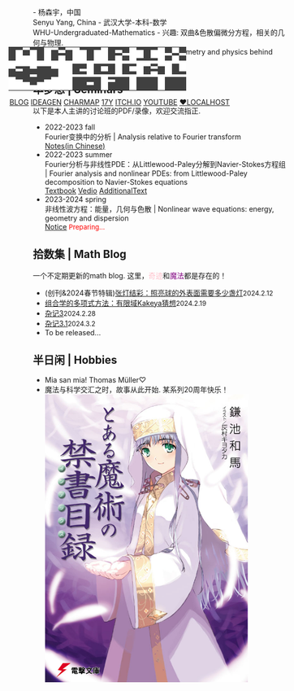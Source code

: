 <style>
.bjimg{
  position: fixed;
  top: 0;
  left: 0;
  width:100%;
height:100%;
min-width: 1000px;
z-index:-10;
zoom: 1;
  background-image: url(https://wallpapercave.com/wp/wp9723426.jpg);
  background-repeat: no-repeat;
  background-size: contain;
  background-position: center 0;
  opacity: 0.3;
  }
</style>
<head>
    <script src="https://cdn.mathjax.org/mathjax/latest/MathJax.js?config=TeX-AMS-MML_HTMLorMML" type="text/javascript"></script>
    <script type="text/x-mathjax-config">
        MathJax.Hub.Config({
            tex2jax: {
            skipTags: ['script', 'noscript', 'style', 'textarea', 'pre'],
            inlineMath: [['$','$']]
            }
        });
    </script>
</head>
<div class="bjimg"></div>
<body>
<div style="height: 500px; padding-top: 65px; position: absolute; left: 50%; width: 600px; margin-left: -300px;">
	<table id="grid">
		<script type="text/javascript">
		var tdid = 0;
		for(var i = 1; i <= 16; i++){
			document.write("<tr>")
			for(var j = 1; j <= 25; j++){
				tdid = (i - 1) * 25 + j;
				document.write("<td id=\"td" + tdid.toString() + "\" data-timestamp=\"0\" onclick=\"inverse(" + tdid.toString() + ")\" />");
			}
			document.write("</tr>");
		}
		var loadingGrid = 0;
		var timer1 = window.setInterval("loading()", 10);
		var evtSource = new EventSource("get_state.php");
		evtSource.onmessage = function(e) {
			freshGrid(e.data.split("\n").join(""));
		}
		</script><tbody><tr><td id="td1" data-timestamp="1709735971.39" onclick="inverse(1)" bgcolor="#404040" style=""></td><td id="td2" data-timestamp="1709735971.39" onclick="inverse(2)" bgcolor="#404040"></td><td id="td3" data-timestamp="1709735971.39" onclick="inverse(3)" bgcolor="#FFFFFF"></td><td id="td4" data-timestamp="1709735971.39" onclick="inverse(4)" bgcolor="#404040"></td><td id="td5" data-timestamp="1709735971.39" onclick="inverse(5)" bgcolor="#404040"></td><td id="td6" data-timestamp="1709735971.39" onclick="inverse(6)" bgcolor="#FFFFFF"></td><td id="td7" data-timestamp="1709735971.39" onclick="inverse(7)" bgcolor="#FFFFFF"></td><td id="td8" data-timestamp="1709735971.39" onclick="inverse(8)" bgcolor="#404040"></td><td id="td9" data-timestamp="1709735971.39" onclick="inverse(9)" bgcolor="#FFFFFF"></td><td id="td10" data-timestamp="1709735971.39" onclick="inverse(10)" bgcolor="#FFFFFF"></td><td id="td11" data-timestamp="1709735971.39" onclick="inverse(11)" bgcolor="#404040"></td><td id="td12" data-timestamp="1709735971.39" onclick="inverse(12)" bgcolor="#404040"></td><td id="td13" data-timestamp="1709735971.39" onclick="inverse(13)" bgcolor="#404040"></td><td id="td14" data-timestamp="1709735971.39" onclick="inverse(14)" bgcolor="#FFFFFF"></td><td id="td15" data-timestamp="1709735971.39" onclick="inverse(15)" bgcolor="#404040"></td><td id="td16" data-timestamp="1709735971.39" onclick="inverse(16)" bgcolor="#404040"></td><td id="td17" data-timestamp="1709735971.39" onclick="inverse(17)" bgcolor="#404040"></td><td id="td18" data-timestamp="1709735971.39" onclick="inverse(18)" bgcolor="#FFFFFF"></td><td id="td19" data-timestamp="1709735971.39" onclick="inverse(19)" bgcolor="#404040"></td><td id="td20" data-timestamp="1709735971.39" onclick="inverse(20)" bgcolor="#404040"></td><td id="td21" data-timestamp="1709735971.39" onclick="inverse(21)" bgcolor="#404040"></td><td id="td22" data-timestamp="1709735971.39" onclick="inverse(22)" bgcolor="#FFFFFF"></td><td id="td23" data-timestamp="1709735971.39" onclick="inverse(23)" bgcolor="#404040"></td><td id="td24" data-timestamp="1709735971.39" onclick="inverse(24)" bgcolor="#FFFFFF"></td><td id="td25" data-timestamp="1709735971.39" onclick="inverse(25)" bgcolor="#404040"></td></tr><tr><td id="td26" data-timestamp="1709735971.39" onclick="inverse(26)" bgcolor="#404040"></td><td id="td27" data-timestamp="1709735971.39" onclick="inverse(27)" bgcolor="#FFFFFF"></td><td id="td28" data-timestamp="1709735971.39" onclick="inverse(28)" bgcolor="#404040"></td><td id="td29" data-timestamp="1709735971.39" onclick="inverse(29)" bgcolor="#FFFFFF"></td><td id="td30" data-timestamp="1709735971.39" onclick="inverse(30)" bgcolor="#404040"></td><td id="td31" data-timestamp="1709735971.39" onclick="inverse(31)" bgcolor="#FFFFFF"></td><td id="td32" data-timestamp="1709735971.39" onclick="inverse(32)" bgcolor="#404040"></td><td id="td33" data-timestamp="1709735971.39" onclick="inverse(33)" bgcolor="#FFFFFF"></td><td id="td34" data-timestamp="1709735971.39" onclick="inverse(34)" bgcolor="#404040"></td><td id="td35" data-timestamp="1709735971.39" onclick="inverse(35)" bgcolor="#FFFFFF"></td><td id="td36" data-timestamp="1709735971.39" onclick="inverse(36)" bgcolor="#FFFFFF"></td><td id="td37" data-timestamp="1709735971.39" onclick="inverse(37)" bgcolor="#404040"></td><td id="td38" data-timestamp="1709735971.39" onclick="inverse(38)" bgcolor="#FFFFFF"></td><td id="td39" data-timestamp="1709735971.39" onclick="inverse(39)" bgcolor="#FFFFFF"></td><td id="td40" data-timestamp="1709735971.39" onclick="inverse(40)" bgcolor="#404040"></td><td id="td41" data-timestamp="1709735971.39" onclick="inverse(41)" bgcolor="#FFFFFF"></td><td id="td42" data-timestamp="1709735971.39" onclick="inverse(42)" bgcolor="#404040"></td><td id="td43" data-timestamp="1709735971.39" onclick="inverse(43)" bgcolor="#FFFFFF"></td><td id="td44" data-timestamp="1709735971.39" onclick="inverse(44)" bgcolor="#FFFFFF"></td><td id="td45" data-timestamp="1709735971.39" onclick="inverse(45)" bgcolor="#404040"></td><td id="td46" data-timestamp="1709735971.39" onclick="inverse(46)" bgcolor="#FFFFFF"></td><td id="td47" data-timestamp="1709735971.39" onclick="inverse(47)" bgcolor="#FFFFFF"></td><td id="td48" data-timestamp="1709735971.39" onclick="inverse(48)" bgcolor="#404040"></td><td id="td49" data-timestamp="1709735971.39" onclick="inverse(49)" bgcolor="#FFFFFF"></td><td id="td50" data-timestamp="1709735971.39" onclick="inverse(50)" bgcolor="#404040"></td></tr><tr><td id="td51" data-timestamp="1709735971.39" onclick="inverse(51)" bgcolor="#404040"></td><td id="td52" data-timestamp="1709735971.39" onclick="inverse(52)" bgcolor="#FFFFFF"></td><td id="td53" data-timestamp="1709735971.39" onclick="inverse(53)" bgcolor="#404040"></td><td id="td54" data-timestamp="1709735971.39" onclick="inverse(54)" bgcolor="#FFFFFF"></td><td id="td55" data-timestamp="1709735971.39" onclick="inverse(55)" bgcolor="#404040"></td><td id="td56" data-timestamp="1709735971.39" onclick="inverse(56)" bgcolor="#FFFFFF"></td><td id="td57" data-timestamp="1709735971.39" onclick="inverse(57)" bgcolor="#404040"></td><td id="td58" data-timestamp="1709735971.39" onclick="inverse(58)" bgcolor="#404040"></td><td id="td59" data-timestamp="1709735971.39" onclick="inverse(59)" bgcolor="#404040"></td><td id="td60" data-timestamp="1709735971.39" onclick="inverse(60)" bgcolor="#FFFFFF"></td><td id="td61" data-timestamp="1709735971.39" onclick="inverse(61)" bgcolor="#FFFFFF"></td><td id="td62" data-timestamp="1709735971.39" onclick="inverse(62)" bgcolor="#404040"></td><td id="td63" data-timestamp="1709735971.39" onclick="inverse(63)" bgcolor="#FFFFFF"></td><td id="td64" data-timestamp="1709735971.39" onclick="inverse(64)" bgcolor="#FFFFFF"></td><td id="td65" data-timestamp="1709735971.39" onclick="inverse(65)" bgcolor="#404040"></td><td id="td66" data-timestamp="1709735971.39" onclick="inverse(66)" bgcolor="#404040"></td><td id="td67" data-timestamp="1709735971.39" onclick="inverse(67)" bgcolor="#FFFFFF"></td><td id="td68" data-timestamp="1709735971.39" onclick="inverse(68)" bgcolor="#FFFFFF"></td><td id="td69" data-timestamp="1709735971.39" onclick="inverse(69)" bgcolor="#FFFFFF"></td><td id="td70" data-timestamp="1709735971.39" onclick="inverse(70)" bgcolor="#404040"></td><td id="td71" data-timestamp="1709735971.39" onclick="inverse(71)" bgcolor="#FFFFFF"></td><td id="td72" data-timestamp="1709735971.39" onclick="inverse(72)" bgcolor="#FFFFFF"></td><td id="td73" data-timestamp="1709735971.39" onclick="inverse(73)" bgcolor="#FFFFFF"></td><td id="td74" data-timestamp="1709735971.39" onclick="inverse(74)" bgcolor="#404040"></td><td id="td75" data-timestamp="1709735971.39" onclick="inverse(75)" bgcolor="#FFFFFF"></td></tr><tr><td id="td76" data-timestamp="1709735971.39" onclick="inverse(76)" bgcolor="#404040"></td><td id="td77" data-timestamp="1709735971.39" onclick="inverse(77)" bgcolor="#FFFFFF"></td><td id="td78" data-timestamp="1709735971.39" onclick="inverse(78)" bgcolor="#FFFFFF"></td><td id="td79" data-timestamp="1709735971.39" onclick="inverse(79)" bgcolor="#FFFFFF"></td><td id="td80" data-timestamp="1709735971.39" onclick="inverse(80)" bgcolor="#404040"></td><td id="td81" data-timestamp="1709735971.39" onclick="inverse(81)" bgcolor="#FFFFFF"></td><td id="td82" data-timestamp="1709735971.39" onclick="inverse(82)" bgcolor="#404040"></td><td id="td83" data-timestamp="1709735971.39" onclick="inverse(83)" bgcolor="#FFFFFF"></td><td id="td84" data-timestamp="1709735971.39" onclick="inverse(84)" bgcolor="#404040"></td><td id="td85" data-timestamp="1709735971.39" onclick="inverse(85)" bgcolor="#FFFFFF"></td><td id="td86" data-timestamp="1709735971.39" onclick="inverse(86)" bgcolor="#FFFFFF"></td><td id="td87" data-timestamp="1709735971.39" onclick="inverse(87)" bgcolor="#404040"></td><td id="td88" data-timestamp="1709735971.39" onclick="inverse(88)" bgcolor="#FFFFFF"></td><td id="td89" data-timestamp="1709735971.39" onclick="inverse(89)" bgcolor="#FFFFFF"></td><td id="td90" data-timestamp="1709735971.39" onclick="inverse(90)" bgcolor="#404040"></td><td id="td91" data-timestamp="1709735971.39" onclick="inverse(91)" bgcolor="#FFFFFF"></td><td id="td92" data-timestamp="1709735971.39" onclick="inverse(92)" bgcolor="#404040"></td><td id="td93" data-timestamp="1709735971.39" onclick="inverse(93)" bgcolor="#FFFFFF"></td><td id="td94" data-timestamp="1709735971.39" onclick="inverse(94)" bgcolor="#FFFFFF"></td><td id="td95" data-timestamp="1709735971.39" onclick="inverse(95)" bgcolor="#404040"></td><td id="td96" data-timestamp="1709735971.39" onclick="inverse(96)" bgcolor="#FFFFFF"></td><td id="td97" data-timestamp="1709735971.39" onclick="inverse(97)" bgcolor="#FFFFFF"></td><td id="td98" data-timestamp="1709735971.39" onclick="inverse(98)" bgcolor="#404040"></td><td id="td99" data-timestamp="1709735971.39" onclick="inverse(99)" bgcolor="#FFFFFF"></td><td id="td100" data-timestamp="1709735971.39" onclick="inverse(100)" bgcolor="#404040"></td></tr><tr><td id="td101" data-timestamp="1709735971.39" onclick="inverse(101)" bgcolor="#404040"></td><td id="td102" data-timestamp="1709735971.39" onclick="inverse(102)" bgcolor="#FFFFFF"></td><td id="td103" data-timestamp="1709735971.39" onclick="inverse(103)" bgcolor="#FFFFFF"></td><td id="td104" data-timestamp="1709735971.39" onclick="inverse(104)" bgcolor="#FFFFFF"></td><td id="td105" data-timestamp="1709735971.39" onclick="inverse(105)" bgcolor="#404040"></td><td id="td106" data-timestamp="1709735971.39" onclick="inverse(106)" bgcolor="#FFFFFF"></td><td id="td107" data-timestamp="1709735971.39" onclick="inverse(107)" bgcolor="#404040"></td><td id="td108" data-timestamp="1709735971.39" onclick="inverse(108)" bgcolor="#FFFFFF"></td><td id="td109" data-timestamp="1709735971.39" onclick="inverse(109)" bgcolor="#404040"></td><td id="td110" data-timestamp="1709735971.39" onclick="inverse(110)" bgcolor="#FFFFFF"></td><td id="td111" data-timestamp="1709735971.39" onclick="inverse(111)" bgcolor="#FFFFFF"></td><td id="td112" data-timestamp="1709735971.39" onclick="inverse(112)" bgcolor="#404040"></td><td id="td113" data-timestamp="1709735971.39" onclick="inverse(113)" bgcolor="#FFFFFF"></td><td id="td114" data-timestamp="1709735971.39" onclick="inverse(114)" bgcolor="#FFFFFF"></td><td id="td115" data-timestamp="1709735971.39" onclick="inverse(115)" bgcolor="#404040"></td><td id="td116" data-timestamp="1709735971.39" onclick="inverse(116)" bgcolor="#FFFFFF"></td><td id="td117" data-timestamp="1709735971.39" onclick="inverse(117)" bgcolor="#404040"></td><td id="td118" data-timestamp="1709735971.39" onclick="inverse(118)" bgcolor="#FFFFFF"></td><td id="td119" data-timestamp="1709735971.39" onclick="inverse(119)" bgcolor="#404040"></td><td id="td120" data-timestamp="1709735971.39" onclick="inverse(120)" bgcolor="#404040"></td><td id="td121" data-timestamp="1709735971.39" onclick="inverse(121)" bgcolor="#404040"></td><td id="td122" data-timestamp="1709735971.39" onclick="inverse(122)" bgcolor="#FFFFFF"></td><td id="td123" data-timestamp="1709735971.39" onclick="inverse(123)" bgcolor="#404040"></td><td id="td124" data-timestamp="1709735971.39" onclick="inverse(124)" bgcolor="#FFFFFF"></td><td id="td125" data-timestamp="1709735971.39" onclick="inverse(125)" bgcolor="#404040"></td></tr><tr><td id="td126" data-timestamp="1709735971.39" onclick="inverse(126)" bgcolor="#FFFFFF"></td><td id="td127" data-timestamp="1709735971.39" onclick="inverse(127)" bgcolor="#FFFFFF"></td><td id="td128" data-timestamp="1709735971.39" onclick="inverse(128)" bgcolor="#FFFFFF"></td><td id="td129" data-timestamp="1709735971.39" onclick="inverse(129)" bgcolor="#FFFFFF"></td><td id="td130" data-timestamp="1709735971.39" onclick="inverse(130)" bgcolor="#FFFFFF"></td><td id="td131" data-timestamp="1709735971.39" onclick="inverse(131)" bgcolor="#FFFFFF"></td><td id="td132" data-timestamp="1709735971.39" onclick="inverse(132)" bgcolor="#FFFFFF"></td><td id="td133" data-timestamp="1709735971.39" onclick="inverse(133)" bgcolor="#FFFFFF"></td><td id="td134" data-timestamp="1709735971.39" onclick="inverse(134)" bgcolor="#FFFFFF"></td><td id="td135" data-timestamp="1709735971.39" onclick="inverse(135)" bgcolor="#FFFFFF"></td><td id="td136" data-timestamp="1709735971.39" onclick="inverse(136)" bgcolor="#FFFFFF"></td><td id="td137" data-timestamp="1709735971.39" onclick="inverse(137)" bgcolor="#FFFFFF"></td><td id="td138" data-timestamp="1709735971.39" onclick="inverse(138)" bgcolor="#FFFFFF"></td><td id="td139" data-timestamp="1709735971.39" onclick="inverse(139)" bgcolor="#FFFFFF"></td><td id="td140" data-timestamp="1709735971.39" onclick="inverse(140)" bgcolor="#FFFFFF"></td><td id="td141" data-timestamp="1709735971.39" onclick="inverse(141)" bgcolor="#FFFFFF"></td><td id="td142" data-timestamp="1709735971.39" onclick="inverse(142)" bgcolor="#FFFFFF"></td><td id="td143" data-timestamp="1709735971.39" onclick="inverse(143)" bgcolor="#FFFFFF"></td><td id="td144" data-timestamp="1709735971.39" onclick="inverse(144)" bgcolor="#FFFFFF"></td><td id="td145" data-timestamp="1709735971.39" onclick="inverse(145)" bgcolor="#FFFFFF"></td><td id="td146" data-timestamp="1709735971.39" onclick="inverse(146)" bgcolor="#FFFFFF"></td><td id="td147" data-timestamp="1709735971.39" onclick="inverse(147)" bgcolor="#FFFFFF"></td><td id="td148" data-timestamp="1709735971.39" onclick="inverse(148)" bgcolor="#FFFFFF"></td><td id="td149" data-timestamp="1709735971.39" onclick="inverse(149)" bgcolor="#FFFFFF"></td><td id="td150" data-timestamp="1709735971.39" onclick="inverse(150)" bgcolor="#FFFFFF"></td></tr><tr><td id="td151" data-timestamp="1709735971.39" onclick="inverse(151)" bgcolor="#FFFFFF"></td><td id="td152" data-timestamp="1709735971.39" onclick="inverse(152)" bgcolor="#FFFFFF"></td><td id="td153" data-timestamp="1709735971.39" onclick="inverse(153)" bgcolor="#FFFFFF"></td><td id="td154" data-timestamp="1709735971.39" onclick="inverse(154)" bgcolor="#FFFFFF"></td><td id="td155" data-timestamp="1709735971.39" onclick="inverse(155)" bgcolor="#FFFFFF"></td><td id="td156" data-timestamp="1709735971.39" onclick="inverse(156)" bgcolor="#FFFFFF"></td><td id="td157" data-timestamp="1709735971.39" onclick="inverse(157)" bgcolor="#FFFFFF"></td><td id="td158" data-timestamp="1709735971.39" onclick="inverse(158)" bgcolor="#FFFFFF"></td><td id="td159" data-timestamp="1709735971.39" onclick="inverse(159)" bgcolor="#FFFFFF"></td><td id="td160" data-timestamp="1709735971.39" onclick="inverse(160)" bgcolor="#404040"></td><td id="td161" data-timestamp="1709735971.39" onclick="inverse(161)" bgcolor="#404040"></td><td id="td162" data-timestamp="1709735971.39" onclick="inverse(162)" bgcolor="#FFFFFF"></td><td id="td163" data-timestamp="1709735971.39" onclick="inverse(163)" bgcolor="#404040"></td><td id="td164" data-timestamp="1709735971.39" onclick="inverse(164)" bgcolor="#404040"></td><td id="td165" data-timestamp="1709735971.39" onclick="inverse(165)" bgcolor="#404040"></td><td id="td166" data-timestamp="1709735971.39" onclick="inverse(166)" bgcolor="#FFFFFF"></td><td id="td167" data-timestamp="1709735971.39" onclick="inverse(167)" bgcolor="#404040"></td><td id="td168" data-timestamp="1709735971.39" onclick="inverse(168)" bgcolor="#404040"></td><td id="td169" data-timestamp="1709735971.39" onclick="inverse(169)" bgcolor="#FFFFFF"></td><td id="td170" data-timestamp="1709735971.39" onclick="inverse(170)" bgcolor="#FFFFFF"></td><td id="td171" data-timestamp="1709735971.39" onclick="inverse(171)" bgcolor="#404040"></td><td id="td172" data-timestamp="1709735971.39" onclick="inverse(172)" bgcolor="#FFFFFF"></td><td id="td173" data-timestamp="1709735971.39" onclick="inverse(173)" bgcolor="#FFFFFF"></td><td id="td174" data-timestamp="1709735971.39" onclick="inverse(174)" bgcolor="#404040"></td><td id="td175" data-timestamp="1709735971.39" onclick="inverse(175)" bgcolor="#FFFFFF"></td></tr><tr><td id="td176" data-timestamp="1709735971.39" onclick="inverse(176)" bgcolor="#FFFFFF"></td><td id="td177" data-timestamp="1709735971.39" onclick="inverse(177)" bgcolor="#404040"></td><td id="td178" data-timestamp="1709735971.39" onclick="inverse(178)" bgcolor="#404040"></td><td id="td179" data-timestamp="1709735971.39" onclick="inverse(179)" bgcolor="#FFFFFF"></td><td id="td180" data-timestamp="1709735971.39" onclick="inverse(180)" bgcolor="#404040"></td><td id="td181" data-timestamp="1709735971.39" onclick="inverse(181)" bgcolor="#404040"></td><td id="td182" data-timestamp="1709735971.39" onclick="inverse(182)" bgcolor="#FFFFFF"></td><td id="td183" data-timestamp="1709735971.39" onclick="inverse(183)" bgcolor="#FFFFFF"></td><td id="td184" data-timestamp="1709735971.39" onclick="inverse(184)" bgcolor="#FFFFFF"></td><td id="td185" data-timestamp="1709735971.39" onclick="inverse(185)" bgcolor="#404040"></td><td id="td186" data-timestamp="1709735971.39" onclick="inverse(186)" bgcolor="#404040"></td><td id="td187" data-timestamp="1709735971.39" onclick="inverse(187)" bgcolor="#FFFFFF"></td><td id="td188" data-timestamp="1709735971.39" onclick="inverse(188)" bgcolor="#404040"></td><td id="td189" data-timestamp="1709735971.39" onclick="inverse(189)" bgcolor="#FFFFFF"></td><td id="td190" data-timestamp="1709735971.39" onclick="inverse(190)" bgcolor="#404040"></td><td id="td191" data-timestamp="1709735971.39" onclick="inverse(191)" bgcolor="#FFFFFF"></td><td id="td192" data-timestamp="1709735971.39" onclick="inverse(192)" bgcolor="#404040"></td><td id="td193" data-timestamp="1709735971.39" onclick="inverse(193)" bgcolor="#FFFFFF"></td><td id="td194" data-timestamp="1709735971.39" onclick="inverse(194)" bgcolor="#FFFFFF"></td><td id="td195" data-timestamp="1709735971.39" onclick="inverse(195)" bgcolor="#404040"></td><td id="td196" data-timestamp="1709735971.39" onclick="inverse(196)" bgcolor="#FFFFFF"></td><td id="td197" data-timestamp="1709735971.39" onclick="inverse(197)" bgcolor="#404040"></td><td id="td198" data-timestamp="1709735971.39" onclick="inverse(198)" bgcolor="#FFFFFF"></td><td id="td199" data-timestamp="1709735971.39" onclick="inverse(199)" bgcolor="#404040"></td><td id="td200" data-timestamp="1709735971.39" onclick="inverse(200)" bgcolor="#FFFFFF"></td></tr><tr><td id="td201" data-timestamp="1709735971.39" onclick="inverse(201)" bgcolor="#404040"></td><td id="td202" data-timestamp="1709735971.39" onclick="inverse(202)" bgcolor="#FFFFFF"></td><td id="td203" data-timestamp="1709735971.39" onclick="inverse(203)" bgcolor="#404040"></td><td id="td204" data-timestamp="1709735971.39" onclick="inverse(204)" bgcolor="#404040"></td><td id="td205" data-timestamp="1709735971.39" onclick="inverse(205)" bgcolor="#404040"></td><td id="td206" data-timestamp="1709735971.39" onclick="inverse(206)" bgcolor="#404040"></td><td id="td207" data-timestamp="1709735971.39" onclick="inverse(207)" bgcolor="#404040"></td><td id="td208" data-timestamp="1709735971.39" onclick="inverse(208)" bgcolor="#FFFFFF"></td><td id="td209" data-timestamp="1709735971.39" onclick="inverse(209)" bgcolor="#FFFFFF"></td><td id="td210" data-timestamp="1709735971.39" onclick="inverse(210)" bgcolor="#404040"></td><td id="td211" data-timestamp="1709735971.39" onclick="inverse(211)" bgcolor="#FFFFFF"></td><td id="td212" data-timestamp="1709735971.39" onclick="inverse(212)" bgcolor="#FFFFFF"></td><td id="td213" data-timestamp="1709735971.39" onclick="inverse(213)" bgcolor="#404040"></td><td id="td214" data-timestamp="1709735971.39" onclick="inverse(214)" bgcolor="#FFFFFF"></td><td id="td215" data-timestamp="1709735971.39" onclick="inverse(215)" bgcolor="#404040"></td><td id="td216" data-timestamp="1709735971.39" onclick="inverse(216)" bgcolor="#FFFFFF"></td><td id="td217" data-timestamp="1709735971.39" onclick="inverse(217)" bgcolor="#404040"></td><td id="td218" data-timestamp="1709735971.39" onclick="inverse(218)" bgcolor="#FFFFFF"></td><td id="td219" data-timestamp="1709735971.39" onclick="inverse(219)" bgcolor="#FFFFFF"></td><td id="td220" data-timestamp="1709735971.39" onclick="inverse(220)" bgcolor="#404040"></td><td id="td221" data-timestamp="1709735971.39" onclick="inverse(221)" bgcolor="#404040"></td><td id="td222" data-timestamp="1709735971.39" onclick="inverse(222)" bgcolor="#404040"></td><td id="td223" data-timestamp="1709735971.39" onclick="inverse(223)" bgcolor="#FFFFFF"></td><td id="td224" data-timestamp="1709735971.39" onclick="inverse(224)" bgcolor="#404040"></td><td id="td225" data-timestamp="1709735971.39" onclick="inverse(225)" bgcolor="#FFFFFF"></td></tr><tr><td id="td226" data-timestamp="1709735971.39" onclick="inverse(226)" bgcolor="#404040"></td><td id="td227" data-timestamp="1709735971.39" onclick="inverse(227)" bgcolor="#404040"></td><td id="td228" data-timestamp="1709735971.39" onclick="inverse(228)" bgcolor="#404040"></td><td id="td229" data-timestamp="1709735971.39" onclick="inverse(229)" bgcolor="#404040"></td><td id="td230" data-timestamp="1709735971.39" onclick="inverse(230)" bgcolor="#404040"></td><td id="td231" data-timestamp="1709735971.39" onclick="inverse(231)" bgcolor="#404040"></td><td id="td232" data-timestamp="1709735971.39" onclick="inverse(232)" bgcolor="#404040"></td><td id="td233" data-timestamp="1709735971.39" onclick="inverse(233)" bgcolor="#FFFFFF"></td><td id="td234" data-timestamp="1709735971.39" onclick="inverse(234)" bgcolor="#FFFFFF"></td><td id="td235" data-timestamp="1709735971.39" onclick="inverse(235)" bgcolor="#404040"></td><td id="td236" data-timestamp="1709735971.39" onclick="inverse(236)" bgcolor="#404040"></td><td id="td237" data-timestamp="1709735971.39" onclick="inverse(237)" bgcolor="#FFFFFF"></td><td id="td238" data-timestamp="1709735971.39" onclick="inverse(238)" bgcolor="#404040"></td><td id="td239" data-timestamp="1709735971.39" onclick="inverse(239)" bgcolor="#404040"></td><td id="td240" data-timestamp="1709735971.39" onclick="inverse(240)" bgcolor="#404040"></td><td id="td241" data-timestamp="1709735971.39" onclick="inverse(241)" bgcolor="#FFFFFF"></td><td id="td242" data-timestamp="1709735971.39" onclick="inverse(242)" bgcolor="#404040"></td><td id="td243" data-timestamp="1709735971.39" onclick="inverse(243)" bgcolor="#404040"></td><td id="td244" data-timestamp="1709735971.39" onclick="inverse(244)" bgcolor="#FFFFFF"></td><td id="td245" data-timestamp="1709735971.39" onclick="inverse(245)" bgcolor="#404040"></td><td id="td246" data-timestamp="1709735971.39" onclick="inverse(246)" bgcolor="#FFFFFF"></td><td id="td247" data-timestamp="1709735971.39" onclick="inverse(247)" bgcolor="#404040"></td><td id="td248" data-timestamp="1709735971.39" onclick="inverse(248)" bgcolor="#FFFFFF"></td><td id="td249" data-timestamp="1709735971.39" onclick="inverse(249)" bgcolor="#404040"></td><td id="td250" data-timestamp="1709735971.39" onclick="inverse(250)" bgcolor="#404040"></td></tr><tr><td id="td251" data-timestamp="1709735971.39" onclick="inverse(251)" bgcolor="#404040"></td><td id="td252" data-timestamp="1709735971.39" onclick="inverse(252)" bgcolor="#404040"></td><td id="td253" data-timestamp="1709735971.39" onclick="inverse(253)" bgcolor="#404040"></td><td id="td254" data-timestamp="1709735971.39" onclick="inverse(254)" bgcolor="#FFFFFF"></td><td id="td255" data-timestamp="1709735971.39" onclick="inverse(255)" bgcolor="#404040"></td><td id="td256" data-timestamp="1709735971.39" onclick="inverse(256)" bgcolor="#404040"></td><td id="td257" data-timestamp="1709735971.39" onclick="inverse(257)" bgcolor="#404040"></td><td id="td258" data-timestamp="1709735971.39" onclick="inverse(258)" bgcolor="#FFFFFF"></td><td id="td259" data-timestamp="1709735971.39" onclick="inverse(259)" bgcolor="#FFFFFF"></td><td id="td260" data-timestamp="1709735971.39" onclick="inverse(260)" bgcolor="#FFFFFF"></td><td id="td261" data-timestamp="1709735971.39" onclick="inverse(261)" bgcolor="#FFFFFF"></td><td id="td262" data-timestamp="1709735971.39" onclick="inverse(262)" bgcolor="#FFFFFF"></td><td id="td263" data-timestamp="1709735971.39" onclick="inverse(263)" bgcolor="#FFFFFF"></td><td id="td264" data-timestamp="1709735971.39" onclick="inverse(264)" bgcolor="#FFFFFF"></td><td id="td265" data-timestamp="1709735971.39" onclick="inverse(265)" bgcolor="#FFFFFF"></td><td id="td266" data-timestamp="1709735971.39" onclick="inverse(266)" bgcolor="#FFFFFF"></td><td id="td267" data-timestamp="1709735971.39" onclick="inverse(267)" bgcolor="#FFFFFF"></td><td id="td268" data-timestamp="1709735971.39" onclick="inverse(268)" bgcolor="#FFFFFF"></td><td id="td269" data-timestamp="1709735971.39" onclick="inverse(269)" bgcolor="#FFFFFF"></td><td id="td270" data-timestamp="1709735971.39" onclick="inverse(270)" bgcolor="#FFFFFF"></td><td id="td271" data-timestamp="1709735971.39" onclick="inverse(271)" bgcolor="#FFFFFF"></td><td id="td272" data-timestamp="1709735971.39" onclick="inverse(272)" bgcolor="#FFFFFF"></td><td id="td273" data-timestamp="1709735971.39" onclick="inverse(273)" bgcolor="#FFFFFF"></td><td id="td274" data-timestamp="1709735971.39" onclick="inverse(274)" bgcolor="#FFFFFF"></td><td id="td275" data-timestamp="1709735971.39" onclick="inverse(275)" bgcolor="#FFFFFF"></td></tr><tr><td id="td276" data-timestamp="1709735971.39" onclick="inverse(276)" bgcolor="#FFFFFF"></td><td id="td277" data-timestamp="1709735971.39" onclick="inverse(277)" bgcolor="#404040"></td><td id="td278" data-timestamp="1709735971.39" onclick="inverse(278)" bgcolor="#404040"></td><td id="td279" data-timestamp="1709735971.39" onclick="inverse(279)" bgcolor="#404040"></td><td id="td280" data-timestamp="1709735971.39" onclick="inverse(280)" bgcolor="#404040"></td><td id="td281" data-timestamp="1709735971.39" onclick="inverse(281)" bgcolor="#404040"></td><td id="td282" data-timestamp="1709735971.39" onclick="inverse(282)" bgcolor="#FFFFFF"></td><td id="td283" data-timestamp="1709735971.39" onclick="inverse(283)" bgcolor="#FFFFFF"></td><td id="td284" data-timestamp="1709735971.39" onclick="inverse(284)" bgcolor="#FFFFFF"></td><td id="td285" data-timestamp="1709735971.39" onclick="inverse(285)" bgcolor="#404040"></td><td id="td286" data-timestamp="1709735971.39" onclick="inverse(286)" bgcolor="#404040"></td><td id="td287" data-timestamp="1709735971.39" onclick="inverse(287)" bgcolor="#404040"></td><td id="td288" data-timestamp="1709735971.39" onclick="inverse(288)" bgcolor="#404040"></td><td id="td289" data-timestamp="1709735971.39" onclick="inverse(289)" bgcolor="#FFFFFF"></td><td id="td290" data-timestamp="1709735971.39" onclick="inverse(290)" bgcolor="#404040"></td><td id="td291" data-timestamp="1709735971.39" onclick="inverse(291)" bgcolor="#404040"></td><td id="td292" data-timestamp="1709735971.39" onclick="inverse(292)" bgcolor="#404040"></td><td id="td293" data-timestamp="1709735971.39" onclick="inverse(293)" bgcolor="#FFFFFF"></td><td id="td294" data-timestamp="1709735971.39" onclick="inverse(294)" bgcolor="#404040"></td><td id="td295" data-timestamp="1709735971.39" onclick="inverse(295)" bgcolor="#404040"></td><td id="td296" data-timestamp="1709735971.39" onclick="inverse(296)" bgcolor="#404040"></td><td id="td297" data-timestamp="1709735971.39" onclick="inverse(297)" bgcolor="#FFFFFF"></td><td id="td298" data-timestamp="1709735971.39" onclick="inverse(298)" bgcolor="#404040"></td><td id="td299" data-timestamp="1709735971.39" onclick="inverse(299)" bgcolor="#404040"></td><td id="td300" data-timestamp="1709735971.39" onclick="inverse(300)" bgcolor="#404040"></td></tr><tr><td id="td301" data-timestamp="1709735971.39" onclick="inverse(301)" bgcolor="#FFFFFF"></td><td id="td302" data-timestamp="1709735971.39" onclick="inverse(302)" bgcolor="#FFFFFF"></td><td id="td303" data-timestamp="1709735971.39" onclick="inverse(303)" bgcolor="#404040"></td><td id="td304" data-timestamp="1709735971.39" onclick="inverse(304)" bgcolor="#404040"></td><td id="td305" data-timestamp="1709735971.39" onclick="inverse(305)" bgcolor="#404040"></td><td id="td306" data-timestamp="1709735971.39" onclick="inverse(306)" bgcolor="#FFFFFF"></td><td id="td307" data-timestamp="1709735971.39" onclick="inverse(307)" bgcolor="#FFFFFF"></td><td id="td308" data-timestamp="1709735971.39" onclick="inverse(308)" bgcolor="#FFFFFF"></td><td id="td309" data-timestamp="1709735971.39" onclick="inverse(309)" bgcolor="#FFFFFF"></td><td id="td310" data-timestamp="1709735971.39" onclick="inverse(310)" bgcolor="#404040"></td><td id="td311" data-timestamp="1709735971.39" onclick="inverse(311)" bgcolor="#404040"></td><td id="td312" data-timestamp="1709735971.39" onclick="inverse(312)" bgcolor="#404040"></td><td id="td313" data-timestamp="1709735971.39" onclick="inverse(313)" bgcolor="#404040"></td><td id="td314" data-timestamp="1709735971.39" onclick="inverse(314)" bgcolor="#FFFFFF"></td><td id="td315" data-timestamp="1709735971.39" onclick="inverse(315)" bgcolor="#FFFFFF"></td><td id="td316" data-timestamp="1709735971.39" onclick="inverse(316)" bgcolor="#404040"></td><td id="td317" data-timestamp="1709735971.39" onclick="inverse(317)" bgcolor="#404040"></td><td id="td318" data-timestamp="1709735971.39" onclick="inverse(318)" bgcolor="#FFFFFF"></td><td id="td319" data-timestamp="1709735971.39" onclick="inverse(319)" bgcolor="#404040"></td><td id="td320" data-timestamp="1709735971.39" onclick="inverse(320)" bgcolor="#404040"></td><td id="td321" data-timestamp="1709735971.39" onclick="inverse(321)" bgcolor="#404040"></td><td id="td322" data-timestamp="1709735971.39" onclick="inverse(322)" bgcolor="#FFFFFF"></td><td id="td323" data-timestamp="1709735971.39" onclick="inverse(323)" bgcolor="#404040"></td><td id="td324" data-timestamp="1709735971.39" onclick="inverse(324)" bgcolor="#404040"></td><td id="td325" data-timestamp="1709735971.39" onclick="inverse(325)" bgcolor="#404040"></td></tr><tr><td id="td326" data-timestamp="1709735971.39" onclick="inverse(326)" bgcolor="#FFFFFF"></td><td id="td327" data-timestamp="1709735971.39" onclick="inverse(327)" bgcolor="#FFFFFF"></td><td id="td328" data-timestamp="1709735971.39" onclick="inverse(328)" bgcolor="#FFFFFF"></td><td id="td329" data-timestamp="1709735971.39" onclick="inverse(329)" bgcolor="#404040"></td><td id="td330" data-timestamp="1709735971.39" onclick="inverse(330)" bgcolor="#FFFFFF"></td><td id="td331" data-timestamp="1709735971.39" onclick="inverse(331)" bgcolor="#FFFFFF"></td><td id="td332" data-timestamp="1709735971.39" onclick="inverse(332)" bgcolor="#FFFFFF"></td><td id="td333" data-timestamp="1709735971.39" onclick="inverse(333)" bgcolor="#FFFFFF"></td><td id="td334" data-timestamp="1709735971.39" onclick="inverse(334)" bgcolor="#FFFFFF"></td><td id="td335" data-timestamp="1709735971.39" onclick="inverse(335)" bgcolor="#404040"></td><td id="td336" data-timestamp="1709735971.39" onclick="inverse(336)" bgcolor="#404040"></td><td id="td337" data-timestamp="1709735971.39" onclick="inverse(337)" bgcolor="#FFFFFF"></td><td id="td338" data-timestamp="1709735971.39" onclick="inverse(338)" bgcolor="#404040"></td><td id="td339" data-timestamp="1709735971.39" onclick="inverse(339)" bgcolor="#FFFFFF"></td><td id="td340" data-timestamp="1709735971.39" onclick="inverse(340)" bgcolor="#404040"></td><td id="td341" data-timestamp="1709735971.39" onclick="inverse(341)" bgcolor="#404040"></td><td id="td342" data-timestamp="1709735971.39" onclick="inverse(342)" bgcolor="#404040"></td><td id="td343" data-timestamp="1709735971.39" onclick="inverse(343)" bgcolor="#FFFFFF"></td><td id="td344" data-timestamp="1709735971.39" onclick="inverse(344)" bgcolor="#404040"></td><td id="td345" data-timestamp="1709735971.39" onclick="inverse(345)" bgcolor="#404040"></td><td id="td346" data-timestamp="1709735971.39" onclick="inverse(346)" bgcolor="#404040"></td><td id="td347" data-timestamp="1709735971.39" onclick="inverse(347)" bgcolor="#FFFFFF"></td><td id="td348" data-timestamp="1709735971.39" onclick="inverse(348)" bgcolor="#404040"></td><td id="td349" data-timestamp="1709735971.39" onclick="inverse(349)" bgcolor="#404040"></td><td id="td350" data-timestamp="1709735971.39" onclick="inverse(350)" bgcolor="#404040"></td></tr><tr><td id="td351" data-timestamp="1709735971.39" onclick="inverse(351)" bgcolor="#FFFFFF"></td><td id="td352" data-timestamp="1709735971.39" onclick="inverse(352)" bgcolor="#FFFFFF"></td><td id="td353" data-timestamp="1709735971.39" onclick="inverse(353)" bgcolor="#FFFFFF"></td><td id="td354" data-timestamp="1709735971.39" onclick="inverse(354)" bgcolor="#FFFFFF"></td><td id="td355" data-timestamp="1709735971.39" onclick="inverse(355)" bgcolor="#FFFFFF"></td><td id="td356" data-timestamp="1709735971.39" onclick="inverse(356)" bgcolor="#FFFFFF"></td><td id="td357" data-timestamp="1709735971.39" onclick="inverse(357)" bgcolor="#FFFFFF"></td><td id="td358" data-timestamp="1709735971.39" onclick="inverse(358)" bgcolor="#FFFFFF"></td><td id="td359" data-timestamp="1709735971.39" onclick="inverse(359)" bgcolor="#FFFFFF"></td><td id="td360" data-timestamp="1709735971.39" onclick="inverse(360)" bgcolor="#404040"></td><td id="td361" data-timestamp="1709735971.39" onclick="inverse(361)" bgcolor="#404040"></td><td id="td362" data-timestamp="1709735971.39" onclick="inverse(362)" bgcolor="#404040"></td><td id="td363" data-timestamp="1709735971.39" onclick="inverse(363)" bgcolor="#404040"></td><td id="td364" data-timestamp="1709735971.39" onclick="inverse(364)" bgcolor="#FFFFFF"></td><td id="td365" data-timestamp="1709735971.39" onclick="inverse(365)" bgcolor="#404040"></td><td id="td366" data-timestamp="1709735971.39" onclick="inverse(366)" bgcolor="#404040"></td><td id="td367" data-timestamp="1709735971.39" onclick="inverse(367)" bgcolor="#404040"></td><td id="td368" data-timestamp="1709735971.39" onclick="inverse(368)" bgcolor="#FFFFFF"></td><td id="td369" data-timestamp="1709735971.39" onclick="inverse(369)" bgcolor="#404040"></td><td id="td370" data-timestamp="1709735971.39" onclick="inverse(370)" bgcolor="#404040"></td><td id="td371" data-timestamp="1709735971.39" onclick="inverse(371)" bgcolor="#404040"></td><td id="td372" data-timestamp="1709735971.39" onclick="inverse(372)" bgcolor="#FFFFFF"></td><td id="td373" data-timestamp="1709735971.39" onclick="inverse(373)" bgcolor="#404040"></td><td id="td374" data-timestamp="1709735971.39" onclick="inverse(374)" bgcolor="#404040"></td><td id="td375" data-timestamp="1709735971.39" onclick="inverse(375)" bgcolor="#404040"></td></tr><tr><td id="td376" data-timestamp="1709735971.39" onclick="inverse(376)" bgcolor="#FFFFFF"></td><td id="td377" data-timestamp="1709735971.39" onclick="inverse(377)" bgcolor="#FFFFFF"></td><td id="td378" data-timestamp="1709735971.39" onclick="inverse(378)" bgcolor="#FFFFFF"></td><td id="td379" data-timestamp="1709735971.39" onclick="inverse(379)" bgcolor="#FFFFFF"></td><td id="td380" data-timestamp="1709735971.39" onclick="inverse(380)" bgcolor="#FFFFFF"></td><td id="td381" data-timestamp="1709735971.39" onclick="inverse(381)" bgcolor="#FFFFFF"></td><td id="td382" data-timestamp="1709735971.39" onclick="inverse(382)" bgcolor="#FFFFFF"></td><td id="td383" data-timestamp="1709735971.39" onclick="inverse(383)" bgcolor="#FFFFFF"></td><td id="td384" data-timestamp="1709735971.39" onclick="inverse(384)" bgcolor="#FFFFFF"></td><td id="td385" data-timestamp="1709735971.39" onclick="inverse(385)" bgcolor="#404040"></td><td id="td386" data-timestamp="1709735971.39" onclick="inverse(386)" bgcolor="#404040"></td><td id="td387" data-timestamp="1709735971.39" onclick="inverse(387)" bgcolor="#404040"></td><td id="td388" data-timestamp="1709735971.39" onclick="inverse(388)" bgcolor="#404040"></td><td id="td389" data-timestamp="1709735971.39" onclick="inverse(389)" bgcolor="#FFFFFF"></td><td id="td390" data-timestamp="1709735971.39" onclick="inverse(390)" bgcolor="#404040"></td><td id="td391" data-timestamp="1709735971.39" onclick="inverse(391)" bgcolor="#404040"></td><td id="td392" data-timestamp="1709735971.39" onclick="inverse(392)" bgcolor="#404040"></td><td id="td393" data-timestamp="1709735971.39" onclick="inverse(393)" bgcolor="#FFFFFF"></td><td id="td394" data-timestamp="1709735971.39" onclick="inverse(394)" bgcolor="#404040"></td><td id="td395" data-timestamp="1709735971.39" onclick="inverse(395)" bgcolor="#404040"></td><td id="td396" data-timestamp="1709735971.39" onclick="inverse(396)" bgcolor="#404040"></td><td id="td397" data-timestamp="1709735971.39" onclick="inverse(397)" bgcolor="#FFFFFF"></td><td id="td398" data-timestamp="1709735971.39" onclick="inverse(398)" bgcolor="#404040"></td><td id="td399" data-timestamp="1709735971.39" onclick="inverse(399)" bgcolor="#404040"></td><td id="td400" data-timestamp="1709735971.39" onclick="inverse(400)" bgcolor="#404040"></td></tr>
	</tbody></table>
	<p>
	<a href="blog" target="_blank" style="margin-left: 2px">BLOG</a>
	<a href="ideagen" target="_blank">IDEAGEN</a>
	<a href="charmap/index.php?char=琴" target="_blank">CHARMAP</a>
  <a href="http://yyyyyyyyyyyyyyyyy.com" target="_blank">17Y</a>
  <a href="https://matrix67.itch.io" target="_blank">ITCH.IO</a>
  <a href="https://www.youtube.com/channel/UCZPYZbBOoYhGi6f9kR9rC8g" target="_blank">YOUTUBE</a>
	<a href="http://localhost-8080.com" target="_blank" class="love">❤LOCALHOST</a>
	</p>
</div>
</body>
- 杨森宇，中国<br/>
  Senyu Yang, China
- 武汉大学-本科-数学<br/>
  WHU-Undergraduated-Mathematics
- 兴趣: 双曲&色散偏微分方程，相关的几何与物理.<br/>
  Interest: hyperbolic&dispersive PDEs, the geometry and physics behind them.
- 邮箱 mail：ysydyx12345@163.com

## 萃梦想 | Seminars

以下是本人主讲的讨论班的PDF/录像，欢迎交流指正.

- 2022-2023 fall<br/>
  Fourier变换中的分析 | Analysis relative to Fourier transform<br/>
  [Notes(in Chinese)](https://maths.whu.edu.cn/__local/8/3A/29/E666F656D3A1BB0F6CC873EAA90_780F196C_17408F.pdf)<br/>
- 2022-2023 summer<br/>
  Fourier分析与非线性PDE：从Littlewood-Paley分解到Navier-Stokes方程组 | Fourier analysis and nonlinear PDEs: from Littlewood-Paley 
  decomposition to Navier-Stokes equations<br/>
   [Textbook](https://perso.math.u-pem.fr/danchin.raphael/cours/courschine.pdf)        [Vedio](https://space.bilibili.com/693415657/channel/collectiondetail?sid=1755542)        [AdditionalText](https://www.bilibili.com/read/cv27084665/)
- 2023-2024 spring<br/>
   非线性波方程：能量，几何与色散 | Nonlinear wave equations: energy, geometry and dispersion<br/>
   [Notice](https://raw.githubusercontent.com/SenyuYangPDELearner/SenyuYangPDELearner.github.io/main/images/WHU2024seminar.pdf)    <font size="2" color="red">Preparing...</font>

## 拾数集 | Math Blog

一个不定期更新的math blog. 这里，<font color="Pink">奇迹</font>和<font color="Purple">魔法</font>都是存在的！

- (创刊&2024春节特辑)[张灯结彩：照亮球的外表面需要多少盏灯](https://SenyuYangPDELearner.github.io/blog1/)<font size="2">2024.2.12</font> <br/>
- [组合学的多项式方法：有限域Kakeya猜想](https://SenyuYangPDELearner.github.io/blog2/)<font size="2">2024.2.19</font> <br/>
- [杂记3](https://SenyuYangPDELearner.github.io/blog3/)<font size="2">2024.2.28</font> <br/>
- [杂记3.1](https://SenyuYangPDELearner.github.io/blog4/)<font size="2">2024.3.2</font> <br/>
- To be released...

## 半日闲 | Hobbies
- Mia san mia! Thomas Müller♡
- 魔法与科学交汇之时，故事从此开始. 某系列20周年快乐！<br/>
  <img width="400" src="https://raw.githubusercontent.com/SenyuYangPDELearner/SenyuYangPDELearner.github.io/main/images/Novel1.jpg">
